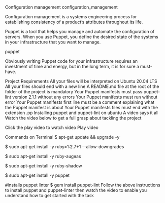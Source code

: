 Configuration management
configuration_management

Configuration management is a systems engineering process for establishing consistency of a product’s attributes throughout its life.

Puppet is a tool that helps you manage and automate the configuration of servers. When you use Puppet, you define the desired state of the systems in your infrastructure that you want to manage.

puppet

Obviously writing Puppet code for your infrastructure requires an investment of time and energy, but in the long term, it is for sure a must-have.

Project Requirements
All your files will be interpreted on Ubuntu 20.04 LTS
All your files should end with a new line
A README.md file at the root of the folder of the project is mandatory
Your Puppet manifests must pass puppet-lint version 2.1.1 without any errors
Your Puppet manifests must run without error
Your Puppet manifests first line must be a comment explaining what the Puppet manifest is about
Your Puppet manifests files must end with the extension .pp
Installing puppet and puppet-lint on ubuntu
A video says it all
Watch the video below to get a full grasp about tackling the project

Click the play video to watch video Play video

Commands on Terminal
$ apt-get update && upgrade -y

$ sudo apt-get install -y ruby=1:2.7+1 --allow-downgrades

$ sudo apt-get install -y ruby-augeas

$ sudo apt-get install -y ruby-shadow

$ sudo apt-get install -y puppet

#installs puppet linter
$ gem install puppet-lint
Follow the above instructions to install puppet and puppet-linter then watch the video to enable you understand how to get started with the task
